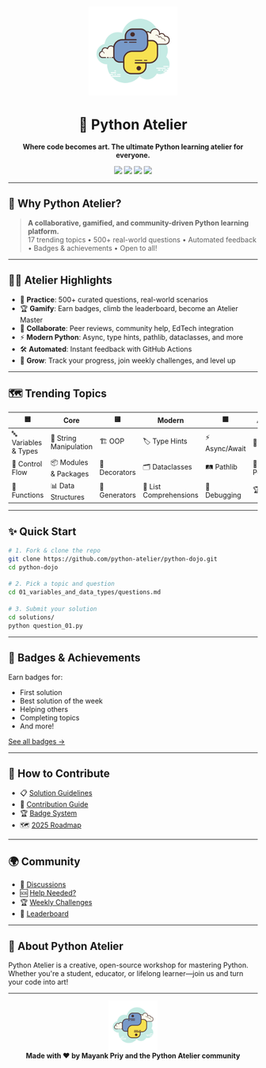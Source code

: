 <p align="center">
  <img src="logo.png" width="180" alt="Python Atelier Logo">
</p>

<h1 align="center">🎨 Python Atelier</h1>
<p align="center"><b>Where code becomes art. The ultimate Python learning atelier for everyone.</b></p>

<p align="center">
  <a href="https://www.python.org/"><img src="https://img.shields.io/badge/Python-3.8+-blue.svg"></a>
  <a href="LICENSE"><img src="https://img.shields.io/badge/License-MIT-green.svg"></a>
  <a href="https://github.com/python-atelier/python-dojo/stargazers"><img src="https://img.shields.io/github/stars/python-atelier/python-dojo?style=social"></a>
  <a href="https://github.com/python-atelier/python-dojo/network/members"><img src="https://img.shields.io/github/forks/python-atelier/python-dojo?style=social"></a>
</p>

---

## 🚀 Why Python Atelier?

> **A collaborative, gamified, and community-driven Python learning platform.**  
> 17 trending topics • 500+ real-world questions • Automated feedback • Badges & achievements • Open to all!

---

## 🧑‍🎨 Atelier Highlights

- 🎯 **Practice**: 500+ curated questions, real-world scenarios
- 🏆 **Gamify**: Earn badges, climb the leaderboard, become an Atelier Master
- 🤝 **Collaborate**: Peer reviews, community help, EdTech integration
- ⚡ **Modern Python**: Async, type hints, pathlib, dataclasses, and more
- 🛠️ **Automated**: Instant feedback with GitHub Actions
- 🌱 **Grow**: Track your progress, join weekly challenges, and level up

---

## 🗺️ Trending Topics

| 🟦                   | **Core**               | 🟨            | **Modern**             | 🟩             | **Advanced**   |
| -------------------- | ---------------------- | ------------- | ---------------------- | -------------- | -------------- |
| 🔤 Variables & Types | 📝 String Manipulation | 🏗️ OOP        | 🏷️ Type Hints          | ⚡ Async/Await | 🧪 Testing     |
| 🔄 Control Flow      | 📦 Modules & Packages  | 🧰 Decorators | 🗂️ Dataclasses         | 🛤️ Pathlib     | 🚀 Performance |
| 🔧 Functions         | 📊 Data Structures     | 🔁 Generators | 🧩 List Comprehensions | 🐛 Debugging   | 🏆 Projects    |

---

## ✨ Quick Start

```bash
# 1. Fork & clone the repo
git clone https://github.com/python-atelier/python-dojo.git
cd python-dojo

# 2. Pick a topic and question
cd 01_variables_and_data_types/questions.md

# 3. Submit your solution
cd solutions/
python question_01.py
```

---

## 🏅 Badges & Achievements

Earn badges for:

- First solution
- Best solution of the week
- Helping others
- Completing topics
- And more!

[See all badges →](BADGES.md)

---

## 🤝 How to Contribute

- 📋 [Solution Guidelines](SOLUTION_GUIDELINES.md)
- 📝 [Contribution Guide](CONTRIBUTING.md)
- 🏆 [Badge System](BADGES.md)
- 🗺️ [2025 Roadmap](python_roadmap_2025.md)

---

## 🌍 Community

- 💬 [Discussions](https://github.com/python-atelier/python-dojo/discussions)
- 🆘 [Help Needed?](https://github.com/python-atelier/python-dojo/issues/new?template=help-needed.md)
- 🏆 [Weekly Challenges](#)
- 🏅 [Leaderboard](#)

---

## 🎨 About Python Atelier

Python Atelier is a creative, open-source workshop for mastering Python.  
Whether you're a student, educator, or lifelong learner—join us and turn your code into art!

---

<p align="center">
  <img src="logo.png" width="100" alt="Python Atelier Logo">
  <br>
  <b>Made with ❤️ by Mayank Priy and the Python Atelier community</b>
</p>
